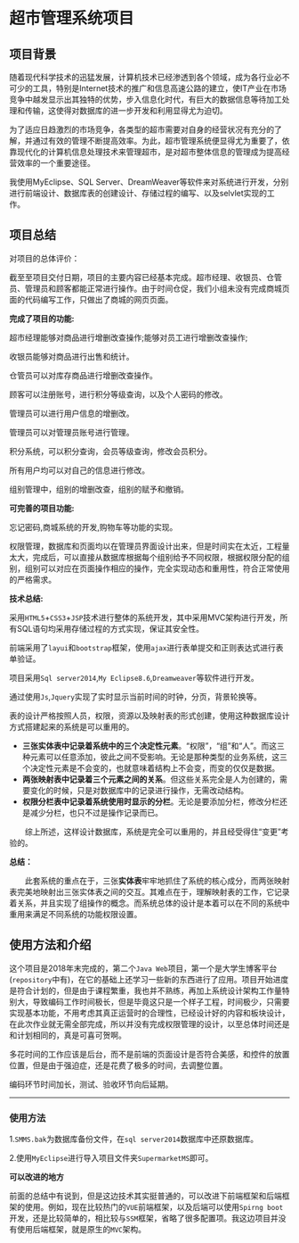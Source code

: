 # 超市管理系统项目
## 项目背景

随着现代科学技术的迅猛发展，计算机技术已经渗透到各个领域，成为各行业必不可少的工具，特别是Internet技术的推广和信息高速公路的建立，使IT产业在市场竞争中越发显示出其独特的优势，步入信息化时代，有巨大的数据信息等待加工处理和传输，这使得对数据库的进一步开发和利用显得尤为迫切。

为了适应日趋激烈的市场竞争，各类型的超市需要对自身的经营状况有充分的了解，并通过有效的管理不断提高效率。为此，超市管理系统便显得尤为重要了，依靠现代化的计算机信息处理技术来管理超市，是对超市整体信息的管理成为提高经营效率的一个重要途径。

我使用MyEclipse、SQL Server、DreamWeaver等软件来对系统进行开发，分别进行前端设计、数据库表的创建设计、存储过程的编写、以及selvlet实现的工作。

## 项目总结

对项目的总体评价：

截至至项目交付日期，项目的主要内容已经基本完成。超市经理、收银员、仓管员、管理员和顾客都能正常进行操作。由于时间仓促，我们小组未没有完成商城页面的代码编写工作，只做出了商城的网页页面。

**完成了项目的功能:**

超市经理能够对商品进行增删改查操作;能够对员工进行增删改查操作;

收银员能够对商品进行出售和统计。

仓管员可以对库存商品进行增删改查操作。

顾客可以注册账号，进行积分等级查询，以及个人密码的修改。

管理员可以进行用户信息的增删改。

管理员可以对管理员账号进行管理。

积分系统，可以积分查询，会员等级查询，修改会员积分。 

所有用户均可以对自己的信息进行修改。

组别管理中，组别的增删改查，组别的赋予和撤销。

**可完善的项目功能:**

忘记密码,商城系统的开发,购物车等功能的实现。

权限管理，数据库和页面均以在管理员界面设计出来，但是时间实在太近，工程量太大，完成后，可以直接从数据库根据每个组别给予不同权限，根据权限分配的组别，组别可以对应在页面操作相应的操作，完全实现动态和重用性，符合正常使用的严格需求。

**技术总结:**

采用`HTML5`+`CSS3`+`JSP`技术进行整体的系统开发，其中采用MVC架构进行开发，所有SQL语句均采用存储过程的方式实现，保证其安全性。

前端采用了`layui`和`bootstrap`框架，使用`ajax`进行表单提交和正则表达式进行表单验证。

项目采用`Sql server2014`,`My Eclipse8.6`,`Dreamweaver`等软件进行开发。

通过使用`Js`,`Jquery`实现了实时显示当前时间的时钟，分页，背景轮换等。

表的设计严格按照人员，权限，资源以及映射表的形式创建，使用这种数据库设计方式搭建起来的系统是可以重用的。

- **三张实体表中记录着系统中的三个决定性元素**。“权限”，“组”和“人”。而这三种元素可以任意添加，彼此之间不受影响。无论是那种类型的业务系统，这三个决定性元素是不会变的，也就意味着结构上不会变，而变的仅仅是数据。
- **两张映射表中记录着三个元素之间的关系**。但这些关系完全是人为创建的，需要变化的时候，只是对数据库中的记录进行操作，无需改动结构。
- **权限分栏表中记录着系统使用时显示的分栏**。无论是要添加分栏，修改分栏还是减少分栏，也只不过是操作记录而已。

　　综上所述，这样设计数据库，系统是完全可以重用的，并且经受得住“变更”考验的。

**总结：**

　　此套系统的重点在于，三张**实体表**牢牢地抓住了系统的核心成分，而两张映射表完美地映射出三张实体表之间的交互。其难点在于，理解映射表的工作，它记录着关系，并且实现了组操作的概念。而系统总体的设计是本着可以在不同的系统中重用来满足不同系统的功能权限设置。

## 使用方法和介绍

这个项目是2018年末完成的，第二个`Java Web`项目，第一个是大学生博客平台(`repository`中有)，在它的基础上还学习一些新的东西进行了应用。项目开始进度是符合计划的，但是由于课程繁重，我也并不熟练，再加上系统设计架构工作量特别大，导致编码工作时间极长，但是毕竟这只是一个样子工程，时间极少，只需要实现基本功能，不用考虑其真正运营时的合理性，已经设计好的内容和板块设计，在此次作业就无需全部完成，所以并没有完成权限管理的设计，以至总体时间还是和计划相同的，真是可喜可贺啊。

多花时间的工作应该是后台，而不是前端的页面设计是否符合美感，和控件的放置位置，但是由于强迫症，还是花费了极多的时间，去调整位置。

编码环节时间加长，测试、验收环节向后延期。

------

### 使用方法

1.`SMMS.bak`为数据库备份文件，在`sql server2014`数据库中还原数据库。

2.使用`MyEclipse`进行导入项目文件夹`SupermarketMS`即可。

**可以改进的地方**

前面的总结中有说到，但是这边技术其实挺普通的，可以改进下前端框架和后端框架的使用。例如，现在比较热门的`VUE`前端框架，以及后端可以使用`Spirng boot`开发，还是比较简单的，相比较与`SSM`框架，省略了很多配置项。我这边项目并没有使用后端框架，就是原生的`MVC`架构。

